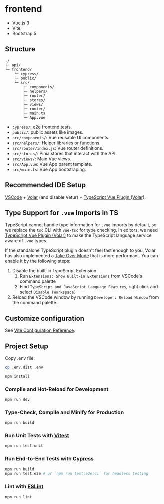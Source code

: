 # frontend

* Vue.js 3
* Vite
* Bootstrap 5

## Structure
```
./
├─ api/
└─ frontend/
    └─ cypress/
    └─ public/
    └─ src/
        ├─ components/
        ├─ helpers/
        ├─ router/
        ├─ stores/
        ├─ views/
        ├─ router/
        ├─ main.ts
        └─ App.vue
```

* `cypress/`: e2e frontend tests.
* `public/`: public assets like images.
* `src/components/`: Vue reusable UI components.
* `src/helpers/`: Helper libraries or functions.
* `src/router/index.js`: Vue router definitions.
* `src/stores/`: Pinia stores that interact with the API.
* `src/views/`: Main Vue views.
* `src/App.vue`: Vue App parent template.
* `src/main.ts`: Vue App bootstraping.

## Recommended IDE Setup

[VSCode](https://code.visualstudio.com/) + [Volar](https://marketplace.visualstudio.com/items?itemName=Vue.volar) (and disable Vetur) + [TypeScript Vue Plugin (Volar)](https://marketplace.visualstudio.com/items?itemName=Vue.vscode-typescript-vue-plugin).

## Type Support for `.vue` Imports in TS

TypeScript cannot handle type information for `.vue` imports by default, so we replace the `tsc` CLI with `vue-tsc` for type checking. In editors, we need [TypeScript Vue Plugin (Volar)](https://marketplace.visualstudio.com/items?itemName=Vue.vscode-typescript-vue-plugin) to make the TypeScript language service aware of `.vue` types.

If the standalone TypeScript plugin doesn't feel fast enough to you, Volar has also implemented a [Take Over Mode](https://github.com/johnsoncodehk/volar/discussions/471#discussioncomment-1361669) that is more performant. You can enable it by the following steps:

1. Disable the built-in TypeScript Extension
    1) Run `Extensions: Show Built-in Extensions` from VSCode's command palette
    2) Find `TypeScript and JavaScript Language Features`, right click and select `Disable (Workspace)`
2. Reload the VSCode window by running `Developer: Reload Window` from the command palette.

## Customize configuration

See [Vite Configuration Reference](https://vitejs.dev/config/).

## Project Setup

Copy .env file:
```sh
cp .env.dist .env
```

```sh
npm install
```

### Compile and Hot-Reload for Development

```sh
npm run dev
```

### Type-Check, Compile and Minify for Production

```sh
npm run build
```

### Run Unit Tests with [Vitest](https://vitest.dev/)

```sh
npm run test:unit
```

### Run End-to-End Tests with [Cypress](https://www.cypress.io/)

```sh
npm run build
npm run test:e2e # or `npm run test:e2e:ci` for headless testing
```

### Lint with [ESLint](https://eslint.org/)

```sh
npm run lint
```
